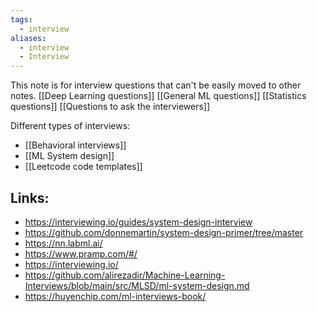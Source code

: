 ```yaml
---
tags:
  - interview
aliases:
  - interview
  - Interview
---
```

This note is for interview questions that can't be easily moved to other notes.
[[Deep Learning questions]]
[[General ML questions]]
[[Statistics questions]]
[[Questions to ask the interviewers]]

Different types of interviews:
- [[Behavioral interviews]]
- [[ML System design]]
- [[Leetcode code templates]]


## Links:
- https://interviewing.io/guides/system-design-interview
- https://github.com/donnemartin/system-design-primer/tree/master
- https://nn.labml.ai/
- https://www.pramp.com/#/
- https://interviewing.io/
- https://github.com/alirezadir/Machine-Learning-Interviews/blob/main/src/MLSD/ml-system-design.md
- https://huyenchip.com/ml-interviews-book/

